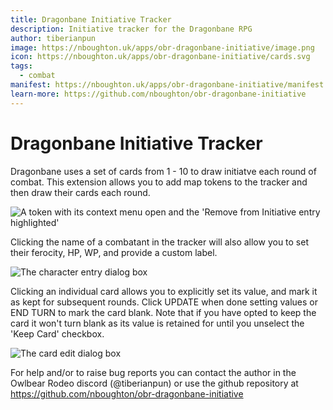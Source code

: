 ```yaml
---
title: Dragonbane Initiative Tracker
description: Initiative tracker for the Dragonbane RPG
author: tiberianpun
image: https://nboughton.uk/apps/obr-dragonbane-initiative/image.png
icon: https://nboughton.uk/apps/obr-dragonbane-initiative/cards.svg
tags:
  - combat
manifest: https://nboughton.uk/apps/obr-dragonbane-initiative/manifest.json
learn-more: https://github.com/nboughton/obr-dragonbane-initiative
---
```


# Dragonbane Initiative Tracker

Dragonbane uses a set of cards from 1 - 10 to draw initiatve each round of combat. This extension allows you to add map tokens to the tracker and then draw their cards each round.

![A token with its context menu open and the 'Remove from Initiative entry highlighted'](https://nboughton.uk/apps/obr-dragonbane-initiative/image-1.png)

Clicking the name of a combatant in the tracker will also allow you to set their ferocity, HP, WP, and provide a custom label.

![The character entry dialog box](https://nboughton.uk/apps/obr-dragonbane-initiative/image-2.png)

Clicking an individual card allows you to explicitly set its value, and mark it as kept for subsequent rounds. Click UPDATE when done setting values or END TURN to mark the card blank. Note that if you have opted to keep the card it won't turn blank as its value is retained for until you unselect the 'Keep Card' checkbox.

![The card edit dialog box](https://nboughton.uk/apps/obr-dragonbane-initiative/image-3.png)

For help and/or to raise bug reports you can contact the author in the Owlbear Rodeo discord (@tiberianpun) or use the github repository at https://github.com/nboughton/obr-dragonbane-initiative
